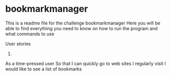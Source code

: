 # bookmarkmanager

This is a readme file for the challenge bookmarkmanager
Here you will be able to find everything you need to know on how to run the program and what commands to use


User stories

1)

As a time-pressed user
So that I can quickly go to web sites I regularly visit
I would like to see a list of bookmarks
